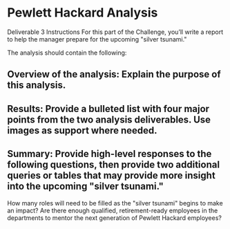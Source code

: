 # Pewlett Hackard Analysis
Deliverable 3 Instructions
For this part of the Challenge, you’ll write a report to help the manager prepare for the upcoming "silver tsunami."

The analysis should contain the following:

## Overview of the analysis: Explain the purpose of this analysis.
## Results: Provide a bulleted list with four major points from the two analysis deliverables. Use images as support where needed.
## Summary: Provide high-level responses to the following questions, then provide two additional queries or tables that may provide more insight into the upcoming "silver tsunami."
How many roles will need to be filled as the "silver tsunami" begins to make an impact?
Are there enough qualified, retirement-ready employees in the departments to mentor the next generation of Pewlett Hackard employees?
